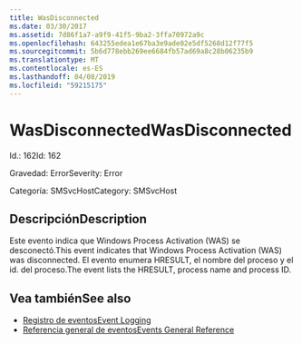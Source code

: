 ```yaml
---
title: WasDisconnected
ms.date: 03/30/2017
ms.assetid: 7d86f1a7-a9f9-41f5-9ba2-3ffa70972a9c
ms.openlocfilehash: 643255edea1e67ba3e9ade02e5df5268d12f77f5
ms.sourcegitcommit: 5b6d778ebb269ee6684fb57ad69a8c28b06235b9
ms.translationtype: MT
ms.contentlocale: es-ES
ms.lasthandoff: 04/08/2019
ms.locfileid: "59215175"
---
```

# <a name="wasdisconnected"></a><span data-ttu-id="d627a-102">WasDisconnected</span><span class="sxs-lookup"><span data-stu-id="d627a-102">WasDisconnected</span></span>
<span data-ttu-id="d627a-103">Id.: 162</span><span class="sxs-lookup"><span data-stu-id="d627a-103">Id: 162</span></span>  
  
 <span data-ttu-id="d627a-104">Gravedad: Error</span><span class="sxs-lookup"><span data-stu-id="d627a-104">Severity: Error</span></span>  
  
 <span data-ttu-id="d627a-105">Categoría: SMSvcHost</span><span class="sxs-lookup"><span data-stu-id="d627a-105">Category: SMSvcHost</span></span>  
  
## <a name="description"></a><span data-ttu-id="d627a-106">Descripción</span><span class="sxs-lookup"><span data-stu-id="d627a-106">Description</span></span>  
 <span data-ttu-id="d627a-107">Este evento indica que Windows Process Activation (WAS) se desconectó.</span><span class="sxs-lookup"><span data-stu-id="d627a-107">This event indicates that Windows Process Activation (WAS) was disconnected.</span></span> <span data-ttu-id="d627a-108">El evento enumera HRESULT, el nombre del proceso y el id. del proceso.</span><span class="sxs-lookup"><span data-stu-id="d627a-108">The event lists the HRESULT, process name and process ID.</span></span>  
  
## <a name="see-also"></a><span data-ttu-id="d627a-109">Vea también</span><span class="sxs-lookup"><span data-stu-id="d627a-109">See also</span></span>

- [<span data-ttu-id="d627a-110">Registro de eventos</span><span class="sxs-lookup"><span data-stu-id="d627a-110">Event Logging</span></span>](../../../../../docs/framework/wcf/diagnostics/event-logging/index.md)
- [<span data-ttu-id="d627a-111">Referencia general de eventos</span><span class="sxs-lookup"><span data-stu-id="d627a-111">Events General Reference</span></span>](../../../../../docs/framework/wcf/diagnostics/event-logging/events-general-reference.md)
